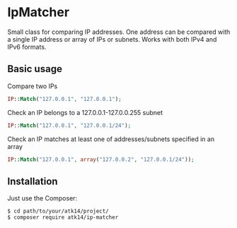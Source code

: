 IpMatcher
=========

Small class for comparing IP addresses.
One address can be compared with a single IP address or array of IPs or subnets.
Works with both IPv4 and IPv6 formats.

Basic usage
-----------

Compare two IPs
```php
IP::Match("127.0.0.1", "127.0.0.1");
```

Check an IP belongs to a 127.0.0.1-127.0.0.255 subnet
```php
IP::Match("127.0.0.1", "127.0.0.1/24");
```
Check an IP matches at least one of addresses/subnets specified in an array
```php
IP::Match("127.0.0.1", array("127.0.0.2", "127.0.0.1/24"));
```


Installation
------------

Just use the Composer:

```
$ cd path/to/your/atk14/project/
$ composer require atk14/ip-matcher
```
